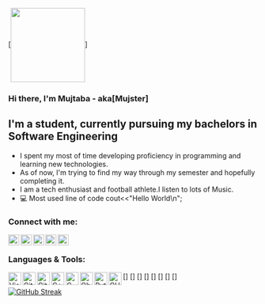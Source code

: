 [<img align="center" width="150" src="https://cdn1.vectorstock.com/i/1000x1000/84/15/astronaut-dabbing-style-on-a-space-rocket-vector-35808415.jpg"/>]
<br />

### Hi there, I'm Mujtaba - aka[Mujster]

## I'm a student, currently pursuing my bachelors in Software Engineering
- I spent my most of time developing proficiency in programming and learning new technologies.
- As of now, I'm trying to find my way through my semester and hopefully completing it. 
- I am a tech enthusiast and football athlete.I listen to lots of Music.
- 💻 Most used line of code cout<<"Hello World\n"; 

### Connect with me: 
[<img align="left" alt="Mujster | LinkedIn" width="22px" src="https://cdn.jsdelivr.net/npm/simple-icons@v3/icons/linkedin.svg" />][linkedin]
[<img align="left" alt="Mujster | Twitter" width="22px" src="https://cdn.jsdelivr.net/npm/simple-icons@v3/icons/twitter.svg" />][twitter]
[<img align="left" alt="Mujster | Instagram" width="22px" src="https://cdn.jsdelivr.net/npm/simple-icons@v3/icons/instagram.svg" />][instagram]
[<img align="left" alt="Mujster | Mail" width="22px" src="https://cdn.jsdelivr.net/npm/simple-icons@v3/icons/gmail.svg" />][gmail]
[<img align="left" alt="Mujster | Spotify" width="22px" src="https://cdn.jsdelivr.net/npm/simple-icons@v3/icons/spotify.svg" />][spotify]

<br />

### Languages & Tools:

[<img align="left" alt="Visual Studio" width="26px" src="https://seeklogo.com/images/V/visual-studio-code-logo-43C3AC9C08-seeklogo.com.png" />]
[<img align="left" alt="Git" width="26px" src="https://w7.pngwing.com/pngs/192/492/png-transparent-git-bash-hd-logo-thumbnail.png"/>]
[<img align="left" alt="Github" width="26px" src="https://cdn-icons-png.flaticon.com/512/25/25231.png"/>]
[<img align="left" alt="C++" width="26px" src="https://e7.pngegg.com/pngimages/46/626/png-clipart-c-logo-the-c-programming-language-computer-icons-computer-programming-source-code-programming-miscellaneous-template.png"/>]
[<img align="left" alt="C" width="26px" src="https://upload.wikimedia.org/wikipedia/commons/1/19/C_Logo.png"/>]
[<img align="left" alt="Object Oriented Programming" width="26px" src="https://cdn4.vectorstock.com/i/1000x1000/40/18/outline-object-oriented-programming-icon-isolated-vector-28254018.jpg"/>]
[<img align="left" alt="Python" width="26px" src="WBw69NbZI1hkWSx1KjyLJuze50m4oXVSjleM353QZySSwWRbiRp22RJN41ngty28fTHtK9S9WyCPjZbNGnHYx43uvfZkAHoYQUIqMVgkZ7bbxYAB0IAAAAAAAAAA"/>]
[<img align="left" alt="GUI " width="26px" src="https://www.pngitem.com/pimgs/m/11-119853_transparent-gui-png-uikit-logo-png-png-download.png"/>]

[![GitHub Streak](http://github-readme-streak-stats.herokuapp.com?user=Mujster&theme=github-dark-blue&hide_border=true)](https://git.io/streak-stats)
<br />
<br />

[twitter]: https://twitter.com/Mujtaba53135111
[linkedin]: https://linkedin.com/in/mmujtabaahmad15
[instagram]: https://www.instagram.com/mmujtaba.ahmad/
[gmail]: https://mail.google.com/mail/?view=cm&fs=1&to=mmujtaba.ahmad@protonmail.com&su=Info-Query
[spotify]: https://open.spotify.com/playlist/4gZXGFetbd5OjqbqpQVcKV?si=2181f09f4992457a
